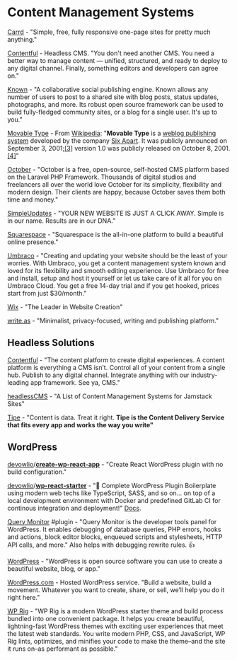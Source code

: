 # Content Management Systems

[Carrd](https://carrd.co/) - "Simple, free, fully responsive one-page sites for pretty much anything."

[Contentful](https://www.contentful.com/) - Headless CMS. "You don't need another CMS. You need a better way to manage content — unified, structured, and ready to deploy to any digital channel. Finally, something editors and developers can agree on."

[Known](https://withknown.com/) - "A collaborative social publishing engine. Known allows any number of users to post to a shared site with blog posts, status updates, photographs, and more. Its robust open source framework can be used to build fully-fledged community sites, or a blog for a single user. It's up to you."

[Movable Type](https://www.movabletype.com/) - From [Wikipedia](https://en.wikipedia.org/wiki/Movable_Type): "**Movable Type** is a [weblog publishing system](https://en.wikipedia.org/wiki/Blog_software) developed by the company [Six Apart](https://en.wikipedia.org/wiki/Six_Apart). It was publicly announced on September 3, 2001;[\[3\]](https://en.wikipedia.org/wiki/Movable_Type#cite_note-3) version 1.0 was publicly released on October 8, 2001.[\[4\]](https://en.wikipedia.org/wiki/Movable_Type#cite_note-4)"

[October](https://octobercms.com/) - "October is a free, open-source, self-hosted CMS platform based on the Laravel PHP Framework. Thousands of digital studios and freelancers all over the world love October for its simplicity, flexibility and modern design. Their clients are happy, because October saves them both time and money."

[SimpleUpdates](https://www.simpleupdates.com/) - "YOUR NEW WEBSITE IS JUST A CLICK AWAY. Simple is in our name. Results are in our DNA."

[Squarespace](https://www.squarespace.com/?channel=pbr&subchannel=bing&source=branded&subcampaign=%28branded-squarespace%28only%29-us-search_squarespace_squarespace_e%29&msclkid=3d716fc577801407bd08331104cd7046) - "Squarespace is the all-in-one platform to build a beautiful online presence."

[Umbraco](https://umbraco.com/?msclkid=56397f8c2ac21063c6ba236257c2dfc1&utm_source=bing&utm_medium=cpc&utm_campaign=US%20-%20S%20-%20L%20-%20Brand%20name%20-%2029%2F3-19&utm_term=umbraco&utm_content=Umbraco%20EM) - "Creating and updating your website should be the least of your worries. With Umbraco, you get a content management system known and loved for its flexibility and smooth editing experience. Use Umbraco for free and install, setup and host it yourself or let us take care of it all for you on Umbraco Cloud. You get a free 14-day trial and if you get hooked, prices start from just $30/month."

[Wix](https://www.wix.com/html5bing/hiker-create-wix?utm_source=bing&utm_campaign=MS_Wix_NEW%5Ewix_English-x&experiment_id=wix%5Ebe%5E79783360752420%5Ewix&msclkid=3a0379c916c81b23bf6f251d6566e9ec&utm_medium=cpc) - "The Leader in Website Creation"

[write.as](https://write.as/) - "Minimalist, privacy-focused, writing and publishing platform."

## Headless Solutions

[Contentful](https://www.contentful.com/) - "The content platform to create digital experiences. A content platform is everything a CMS isn’t. Control all of your content from a single hub. Publish to any digital channel. Integrate anything with our industry-leading app framework. See ya, CMS."

[headlessCMS](https://headlesscms.org/) - "A List of Content Management Systems for Jamstack Sites"

[Tipe](https://tipe.io/) - "Content is data. Treat it right. **Tipe is the Content Delivery Service that fits every app and works the way you write"**

## WordPress

[devowlio](https://github.com/devowlio)/[**create-wp-react-app**](https://github.com/devowlio/create-wp-react-app) - "Create React WordPress plugin with no build configuration."

[devowlio](https://github.com/devowlio)/[**wp-react-starter**](https://github.com/devowlio/wp-react-starter) - "🚀 Complete WordPress Plugin Boilerplate using modern web techs like TypeScript, SASS, and so on... on top of a local development environment with Docker and predefined GitLab CI for continous integration and deployment!" [Docs](https://devowlio.gitbook.io/wp-react-starter/).

[Query Monitor](https://wordpress.org/plugins/query-monitor/) \#plugin - "Query Monitor is the developer tools panel for WordPress. It enables debugging of database queries, PHP errors, hooks and actions, block editor blocks, enqueued scripts and stylesheets, HTTP API calls, and more." Also helps with debugging rewrite rules. 👍

[WordPress](https://wordpress.org/) - "WordPress is open source software you can use to create a beautiful website, blog, or app."

[WordPress.com](https://wordpress.com/) - Hosted WordPress service. "Build a website, build a movement. Whatever you want to create, share, or sell, we’ll help you do it right here."

[WP Rig](https://wprig.io/) - "WP Rig is a modern WordPress starter theme and build process bundled into one convenient package. It helps you create beautiful, lightning-fast WordPress themes with exciting user experiences that meet the latest web standards. You write modern PHP, CSS, and JavaScript, WP Rig lints, optimizes, and minifies your code to make the theme–and the site it runs on–as performant as possible."

